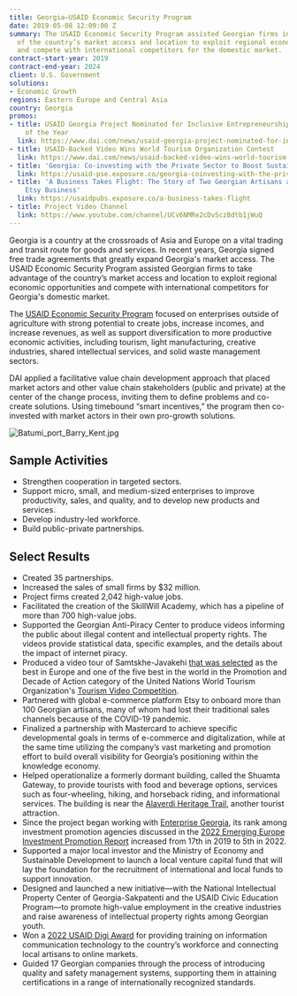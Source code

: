 ```yaml
---
title: Georgia—USAID Economic Security Program
date: 2019-05-08 12:09:00 Z
summary: The USAID Economic Security Program assisted Georgian firms in taking advantage
  of the country’s market access and location to exploit regional economic opportunities
  and compete with international competitors for the domestic market.
contract-start-year: 2019
contract-end-year: 2024
client: U.S. Government
solutions:
- Economic Growth
regions: Eastern Europe and Central Asia
country: Georgia
promos:
- title: USAID Georgia Project Nominated for Inclusive Entrepreneurship Initiative
    of the Year
  link: https://www.dai.com/news/usaid-georgia-project-nominated-for-inclusive-entrepreneurship-initiative-of-the-year
- title: USAID-Backed Video Wins World Tourism Organization Contest
  link: https://www.dai.com/news/usaid-backed-video-wins-world-tourism-organization-contest
- title: 'Georgia: Co-investing with the Private Sector to Boost Sustainable Tourism '
  link: https://usaid-pse.exposure.co/georgia-coinvesting-with-the-private-sector-to-boost-sustainable-tourism
- title: 'A Business Takes Flight: The Story of Two Georgian Artisans and their Growing
    Etsy Business'
  link: https://usaidpubs.exposure.co/a-business-takes-flight
- title: Project Video Channel
  link: https://www.youtube.com/channel/UCv6NMRe2cDvSczBdtb1jWuQ
---
```


Georgia is a country at the crossroads of Asia and Europe on a vital trading and transit route for goods and services. In recent years, Georgia signed free trade agreements that greatly expand Georgia's market access. The USAID Economic Security Program assisted Georgian firms to take advantage of the country’s market access and location to exploit regional economic opportunities and compete with international competitors for Georgia's domestic market.

The [USAID Economic Security Program](https://www.facebook.com/EconSecProgram) focused on enterprises outside of agriculture with strong potential to create jobs, increase incomes, and increase revenues, as well as support diversification to more productive economic activities, including tourism, light manufacturing, creative industries, shared intellectual services, and solid waste management sectors.

DAI applied a facilitative value chain development approach that placed market actors and other value chain stakeholders (public and private) at the center of the change process, inviting them to define problems and co-create solutions. Using timebound “smart incentives,” the program then co-invested with market actors in their own pro-growth solutions.

![Batumi_port_Barry_Kent.jpg](/uploads/Batumi_port_Barry_Kent.jpg "Photo by Barry Kent.")

## Sample Activities

* Strengthen cooperation in targeted sectors.
* Support micro, small, and medium-sized enterprises to improve productivity, sales, and quality, and to develop new products and services.
* Develop industry-led workforce.
* Build public-private partnerships.

## Select Results

* Created 35 partnerships.
* Increased the sales of small firms by $32 million.
* Project firms created 2,042 high-value jobs.
* Facilitated the creation of the SkillWill Academy, which has a pipeline of more than 700 high-value jobs.
* Supported the Georgian Anti-Piracy Center to produce videos informing the public about illegal content and intellectual property rights. The videos provide statistical data, specific examples, and the details about the impact of internet piracy.
* Produced a video tour of Samtskhe-Javakehi [that was selected](https://www.dai.com/news/usaid-backed-video-wins-world-tourism-organization-contest) as the best in Europe and one of the five best in the world in the Promotion and Decade of Action category of the United Nations World Tourism Organization's [Tourism Video Competition](https://www.unwto.org/news/2021-unwto-tourism-video-competition-winners).
* Partnered with global e-commerce platform Etsy to onboard more than 100 Georgian artisans, many of whom had lost their traditional sales channels because of the COVID-19 pandemic.
* Finalized a partnership with Mastercard to achieve specific developmental goals in terms of e-commerce and digitalization, while at the same time utilizing the company’s vast marketing and promotion effort to build overall visibility for Georgia’s positioning within the knowledge economy.
* Helped operationalize a formerly dormant building, called the Shuamta Gateway, to provide tourists with food and beverage options, services such as four-wheeling, hiking, and horseback riding, and informational services. The building is near the [Alaverdi Heritage Trail](https://hikearmenia.org/all-trails/trail/world-heritage-trail), another tourist attraction.
* Since the project began working with [Enterprise Georgia](https://www.enterprisegeorgia.gov.ge/en), its rank among investment promotion agencies discussed in the [2022 Emerging Europe Investment Promotion Report](https://emerging-europe.com/investment-promotion-report-2022/) increased from 17th in 2019 to 5th in 2022.
* Supported a major local investor and the Ministry of Economy and Sustainable Development to launch a local venture capital fund that will lay the foundation for the recruitment of international and local funds to support innovation.
* Designed and launched a new initiative—with the National Intellectual Property Center of Georgia-Sakpatenti and the USAID Civic Education Program—to promote high-value employment in the creative industries and raise awareness of intellectual property rights among Georgian youth.
* Won a [2022 USAID Digi Award](https://www.usaid.gov/digital-development/digis) for providing training on information communication technology to the country’s workforce and connecting local artisans to online markets.
* Guided 17 Georgian companies through the process of introducing quality and safety management systems, supporting them in attaining certifications in a range of internationally recognized standards.
